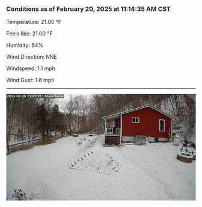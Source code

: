 ### Conditions as of February 20, 2025 at 11:14:35 AM CST 

Temperature: 21.00 &deg;F

Feels like: 21.00 &deg;F

Humidity: 64%

Wind Direction: NNE

Windspeed: 1.1 mph

Wind Gust: 1.6 mph

---

<img src="./images/latest.jpeg"/>

